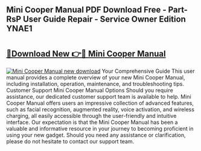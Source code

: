 ## Mini Cooper Manual PDF Download Free - Part-RsP User Guide Repair - Service Owner Edition YNAE1

# <h2><a href="http://bc41251.oget.top/?id=Mini+Cooper+Manual">🔗Download New 👉🔴 Mini Cooper Manual</a></h2>

[![Mini Cooper Manual new download](https://i.imgur.com/5g1atiW.png)](http://bc41251.oget.top/?id=Mini+Cooper+Manual)
Your Comprehensive Guide This user manual provides a complete overview of your new Mini Cooper Manual, including installation, operation, maintenance, and troubleshooting tips. Customer Support Mini Cooper Manual Options Should you require assistance, our dedicated customer support team is available to help. Mini Cooper Manual offers users an impressive collection of advanced features, such as facial recognition, augmented reality, voice activation, and wireless charging, all easily accessible through the user-friendly and intuitive interface. Our expectation is that the Mini Cooper Manual has been a valuable and informative resource in your journey to becoming proficient in using your new gadget. Should you need any assistance or clarification, please do not hesitate to contact our support team.
